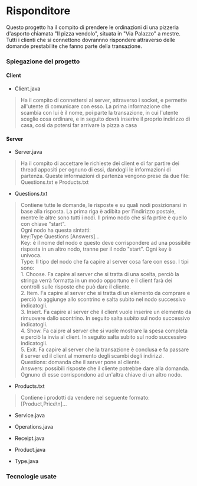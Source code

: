 # Risponditore

Questo progetto ha il compito di prendere le ordinazioni di una pizzeria d'asporto chiamata "Il pizza vendolo", situata in "Via Palazzo" a mestre. Tutti i clienti che si connettono dovrannno rispondere attraverso delle domande prestabilite che fanno parte della transazione.

### Spiegazione del progetto

#### Client

* Client.java
> Ha il compito di connettersi al server, attraverso i socket, e permette all'utente di comunicare con esso. La prima informazione che scambia con lui è il nome, poi parte la transazione, in cui l'utente sceglie cosa ordinare, e in seguito dovrà inserire il proprio indirizzo di casa, così da potersi far arrivare la pizza a casa

#### Server

* Server.java
> Ha il compito di accettare le richieste dei client e di far partire dei thread appositi per ognuno di essi, dandogli le informazioni di partenza. Queste informazioni di partenza vengono prese da due file: Questions.txt e Products.txt

   * Questions.txt
   > Contiene tutte le domande, le risposte e su quali nodi posizionarsi in base alla risposta. La prima riga è adibita per l'indirizzo postale, mentre le altre sono tutti i nodi. Il primo nodo che si fa prtire è quello con chiave "start". <br />
   Ogni nodo ha questa sintatti: <br />
           key:Type
                Questions
                    [Answers]... <br />
    Key: è il nome del nodo e questo deve corrispondere ad una possibile risposta in un altro nodo, tranne per il nodo "start". Ogni key è univoca. <br />
    Type: Il tipo del nodo che fa capire al server cosa fare con esso. I tipi sono: <br />
        1. Choose. Fa capire al server che si tratta di una scelta, perciò la stringa verrà formatta in un modo opportuno e il client farà dei controlli sulle risposte che può dare il cliente. <br />
        2. Item. Fa capire al server che si tratta di un elemento da comprare e perciò lo aggiunge allo scontrino e salta subito nel nodo successivo indicatogli. <br />
        3. Insert. Fa capire al server che il client vuole inserire un elemento da rimuovere dallo scontrino. In seguito salta subito sul nodo successivo indicatogli. <br />
        4. Show. Fa caipre al server che si vuole mostrare la spesa completa e perciò la invia al client. In seguito salta subito sul nodo successivo indicatogli. <br />
        5. Exit. Fa capire al server che la transazione è conclusa e fa passare il server ed il client al momento degli scambi degli indirizzi. <br />
    Questions: domanda che il server pone al cliente. <br />
    Answers: possibili risposte che il cliente potrebbe dare alla domanda. Ognuno di esse corrispondono ad un'altra chiave di un altro nodo.

  * Products.txt
  > Contiene i prodotti da vendere nel seguente formato: <br />
          [Product,Price\n]...

* Service.java

* Operations.java

* Receipt.java

* Product.java

* Type.java

### Tecnologie usate
